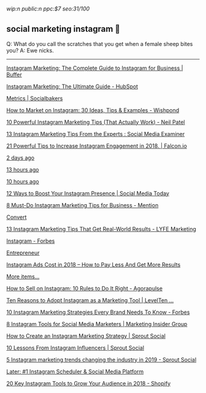 ###### wip:n public:n ppc:$7 seo:31/100

## social marketing instagram :pill:

Q:	What do you call the scratches that you get when a female
	sheep bites you?
A:	Ewe nicks.


----------


[Instagram Marketing: The Complete Guide to Instagram for Business | Buffer ](http://buffer.com/instagram-marketing)

[Instagram Marketing: The Ultimate Guide - HubSpot ](http://www.hubspot.com/instagram-marketing)

[Metrics | Socialbakers ](http://www.socialbakers.com/blog/instagram-marketing-tips-from-a-to-z)

[How to Market on Instagram: 30 Ideas, Tips & Examples - Wishpond ](http://blog.wishpond.com/post/59612395517/52-tips-how-to-market-on-instagram)

[10 Powerful Instagram Marketing Tips (That Actually Work) - Neil Patel ](http://neilpatel.com/blog/instagram-marketing-tips/amp/)

[13 Instagram Marketing Tips From the Experts : Social Media Examiner ](http://www.socialmediaexaminer.com/13-instagram-marketing-tips-from-the-experts/)

[21 Powerful Tips to Increase Instagram Engagement in 2018. | Falcon.io ](http://www.falcon.io/insights-hub/topics/social-media-strategy/21-tips-increase-instagram-engagement/amp/)

[2 days ago ](http://amp.theguardian.com/commentisfree/2018/nov/05/brands-cashing-in-social-media-envy-influencers)

[13 hours ago ](http://www.skyword.com/contentstandard/marketing/will-instagram-edge-out-parent-company-facebook-in-its-value-to-marketers/)

[10 hours ago ](http://www.bbc.co.uk/news/amp/uk-46122488)

[12 Ways to Boost Your Instagram Presence | Social Media Today ](http://www.socialmediatoday.com/news/12-ways-to-boost-your-instagram-presence/516037/)

[8 Must-Do Instagram Marketing Tips for Business - Mention ](http://mention.com/blog/instagram-marketing-tips-for-business/amp/)

[Convert ](http://www.convinceandconvert.com/social-media-strategy/instagram-marketing-tips/amp/)

[13 Instagram Marketing Tips That Get Real-World Results - LYFE Marketing ](http://www.lyfemarketing.com/blog/instagram-marketing-tips/)

[Instagram - Forbes ](http://www.forbes.com/sites/kateharrison/2018/07/02/top-social-media-tips-for-every-platform-part-1-facebook-twitter-and-instagram/amp/)

[      Entrepreneur](http://www.entrepreneur.com/article/280964)

[      Instagram Ads Cost in 2018 – How to Pay Less And Get More Results ](https://karolakarlson.com/instagram-ads-cost-and-bidding/)

[More items...](http://www.agorapulse.com/blog/how-to-sell-instagram-rules)

[      How to Sell on Instagram: 10 Rules to Do It Right - Agorapulse ](https://www.agorapulse.com/blog/how-to-sell-instagram-rules)

[      Ten Reasons to Adopt Instagram as a Marketing Tool | LevelTen ... ](https://getlevelten.com/blog/felipa-villegas/ten-reasons-adopt-instagram-marketing-tool)

[10 Instagram Marketing Strategies Every Brand Needs To Know - Forbes ](http://www.forbes.com/sites/jaysondemers/2015/12/11/10-instagram-marketing-strategies-every-brand-needs-to-know/amp/)

[8 Instagram Tools for Social Media Marketers | Marketing Insider Group ](http://marketinginsidergroup.com/social-media/8-instagram-tools-for-social-media-marketers/)

[How to Create an Instagram Marketing Strategy | Sprout Social ](http://sproutsocial.com/insights/instagram-marketing-strategy-guide/amp/)

[10 Lessons From Instagram Influencers | Sprout Social ](http://sproutsocial.com/insights/guides/instagram-influencers/)

[5 Instagram marketing trends changing the industry in 2019 - Sprout Social ](http://sproutsocial.com/insights/instagram-trends-for-every-marketer/amp/)

[Later: #1 Instagram Scheduler & Social Media Platform ](http://later.com/)

[20 Key Instagram Tools to Grow Your Audience in 2018 - Shopify ](http://www.shopify.com/content-services/blog/en/119748357-instagram-tools.amp)

